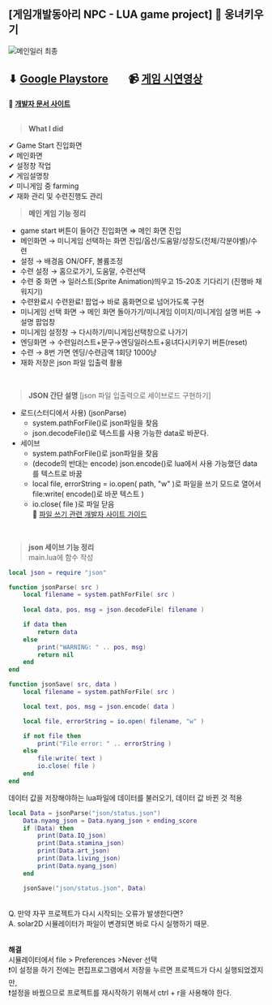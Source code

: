 ## [게임개발동아리 NPC - LUA game project] :bear: 웅녀키우기
![메인일러 최종](https://user-images.githubusercontent.com/102642679/222091269-74f0e388-5d32-4f02-9b27-de0d5479c165.png)

⬇ [Google Playstore](https://play.google.com/store/apps/details?id=ddwu.npc.woong) &nbsp;&nbsp;&nbsp;&nbsp;&nbsp;&nbsp;
📹 [게임 시연영상](https://youtu.be/PoZm6OoTf3Q)
------


**:link: [개발자 문서 사이트](https://docs.coronalabs.com/)** </br></br>


> **What I did** </br>

✔ Game Start 진입화면</br>
✔ 메인화면</br>
✔ 설정창 작업</br>
✔ 게임설명창</br>
✔ 미니게임 중 farming</br>
✔ 재화 관리 및 수련진행도 관리</br>

> **메인 게임 기능 정리**
- game start 버튼이 들어간 진입화면 ⇒ 메인 화면 진입
- 메인화면 → 미니게임 선택하는 화면 진입/옵션/도움말/성장도(전체/각분야별)/수련
- 설정 → 배경음 ON/OFF, 볼륨조정
- 수련 설정 → 홈으로가기, 도움말, 수련선택
- 수련 중 화면 → 일러스트(Sprite Animation)띄우고 15-20초 기다리기 (진행바 채워지기)
- 수련완료시 수련완료! 팝업→ 바로 홈화면으로 넘어가도록 구현
- 미니게임 선택 화면 → 메인 화면 돌아가기/미니게임 이미지/미니게임 설명 버튼 → 설명 팝업창
- 미니게임 설정창 → 다시하기/미니게임선택창으로 나가기
- 엔딩화면 → 수련일러스트+문구→엔딩일러스트+웅녀다시키우기 버튼(reset)
- 수련 → 8번 가면 엔딩/수련금액 1회당 1000냥
- 재화 저장은 json 파일 입출력 활용
</br>

> **JSON 간단 설명** [json 파일 입출력으로 세이브로드 구현하기]
  - 로드(스터디에서 사용) (jsonParse)
    - system.pathForFile()로 json파일을 찾음
    - json.decodeFile()로 텍스트를 사용 가능한 data로 바꾼다.
  - 세이브
    - system.pathForFile()로 json파일을 찾음
    - (decode의 반대는 encode) json.encode()로 lua에서 사용 가능했던 data를 텍스트로 바꿈
    - local file, errorString = io.open( path, "w" )로 파일을 쓰기 모드로 열어서 file:write( encode()로 바꾼 텍스트 )
    - io.close( file )로 파일 닫음 </br>
:link: [파일 쓰기 관련 개발자 사이트 가이드](https://docs.coronalabs.com/guide/data/readWriteFiles/index.html#writing-files)
</br>

> **json 세이브 기능 정리** </br>
main.lua에 함수 작성
```LUA
local json = require "json"

function jsonParse( src )
	local filename = system.pathForFile( src )
	
	local data, pos, msg = json.decodeFile( filename )

	if data then
		return data
	else
		print("WARNING: " .. pos, msg)
		return nil
	end
end

function jsonSave( src, data )
	local filename = system.pathForFile( src )

	local text, pos, msg = json.encode( data )

	local file, errorString = io.open( filename, "w" )

	if not file then
		print("File error: " .. errorString )
	else
		file:write( text )
		io.close( file )
	end
end
```
데이터 값을 저장해야하는 lua파일에 데이터를 불러오기, 데이터 값 바뀐 것 적용
```LUA
local Data = jsonParse("json/status.json")
	Data.nyang_json = Data.nyang_json + ending_score
	if (Data) then
		print(Data.IQ_json)
		print(Data.stamina_json)
		print(Data.art_json)
		print(Data.living_json)
		print(Data.nyang_json)
	end

	jsonSave("json/status.json", Data)
```
</br>
Q. 만약 자꾸 프로젝트가 다시 시작되는 오류가 발생한다면? </br>
A. solar2D 시뮬레이터가 파일이 변경되면 바로 다시 실행하기 때문. </br></br>

**해결** </br>
시뮬레이터에서 file > Preferences >Never 선택 </br>
❗이 설정을 하기 전에는 편집프로그램에서 저장을 누르면 프로젝드가 다시 실행되었겠지만, </br>
❗설정을 바꿨으므로 프로젝트를 재시작하기 위해서 ctrl + r을 사용해야 한다.

